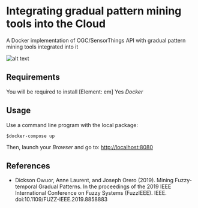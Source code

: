 # Integrating gradual pattern mining tools into the Cloud

A Docker implementation of OGC/SensorThings API with gradual pattern mining tools integrated into it

![alt text](https://github.com/owuordickson/cloud_api/blob/master/cloud_api.png "Docker architecture")

## Requirements

You will be required to install [Element: em] Yes <em>Docker</em>

## Usage

Use a command line program with the local package:

```
$docker-compose up
```

Then, launch your <em>Browser</em> and go to: <http://localhost:8080>

## References

* Dickson Owuor, Anne Laurent, and Joseph Orero (2019). Mining Fuzzy-temporal Gradual Patterns. In the proceedings of the 2019 IEEE International Conference on Fuzzy Systems (FuzzIEEE). IEEE. doi:10.1109/FUZZ-IEEE.2019.8858883